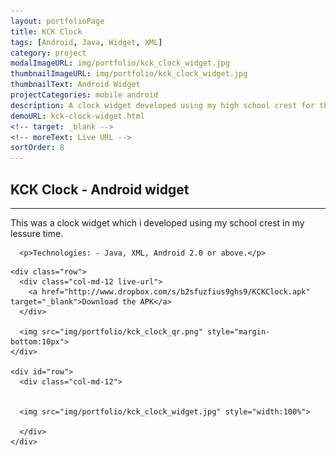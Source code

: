 ```yaml
---
layout: portfolioPage
title: KCK Clock
tags: [Android, Java, Widget, XML]
category: project
modalImageURL: img/portfolio/kck_clock_widget.jpg
thumbnailImageURL: img/portfolio/kck_clock_widget.jpg
thumbnailText: Android Widget
projectCategories: mobile android
description: A clock widget developed using my high school crest for the Android eco-system.
demoURL: kck-clock-widget.html
<!-- target: _blank -->
<!-- moreText: Live URL -->
sortOrder: 8
---
```

<!-- Experience Section -->
<div id="works" class="text-center">
  <div class="container">
    <div class="section-title center" >
      <h2>KCK Clock - Android widget</h2>
      <hr>
      <p>
        This was a clock widget which i developed using my school crest in my lessure time.</p>


      <p>Technologies: - Java, XML, Android 2.0 or above.</p>
</p>
    </div>

    <div class="row">
      <div class="col-md-12 live-url">
        <a href="http://www.dropbox.com/s/b2sfuzfius9ghs9/KCKClock.apk" target="_blank">Download the APK</a>
      </div>

      <img src="img/portfolio/kck_clock_qr.png" style="margin-bottom:10px">
    </div>

    <div id="row">
      <div class="col-md-12">


      <img src="img/portfolio/kck_clock_widget.jpg" style="width:100%">

      </div>
    </div>
  </div>
</div>
